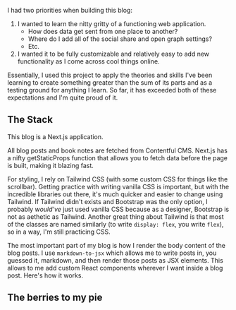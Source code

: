 I had two priorities when building this blog:

1. I wanted to learn the nitty gritty of a functioning web application.
	- How does data get sent from one place to another?
	- Where do I add all of the social share and open graph settings?
	- Etc.
2. I wanted it to be fully customizable and relatively easy to add new functionality as I come across cool things online.

Essentially, I used this project to apply the theories and skills I've been learning to create something greater than the sum of its parts and as a testing ground for anything I learn. So far, it has exceeded both of these expectations and I'm quite proud of it.

## The Stack
This blog is a Next.js application.

All blog posts and book notes are fetched from Contentful CMS. Next.js has a nifty getStaticProps function that allows you to fetch data before the page is built, making it blazing fast. 

For styling, I rely on Tailwind CSS (with some custom CSS for things like the scrollbar). Getting practice with writing vanilla CSS is important, but with the incredible libraries out there, it's much quicker and easier to change using Tailwind. If Tailwind didn't exists and Bootstrap was the only option, I probably *would've* just used vanilla CSS because as a designer, Bootstrap is not as aethetic as Tailwind. Another great thing about Tailwind is that most of the classes are named similarly (to write `display: flex`, you write `flex`), so in a way, I'm still practicing CSS.

The most important part of my blog is how I render the body content of the blog posts. I use `markdown-to-jsx` which allows me to write posts in, you guessed it, markdown, and then render those posts as JSX elements. This allows to me add custom React components wherever I want inside a blog post. Here's how it works.

## The berries to my pie
